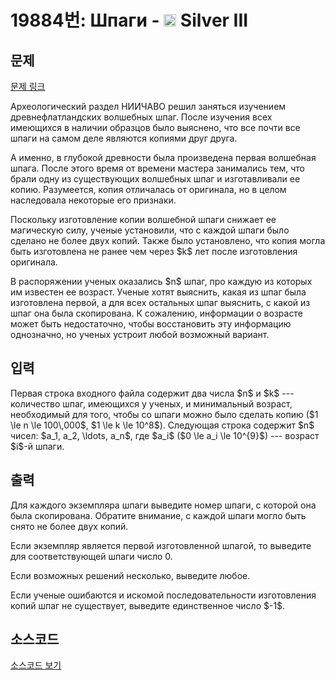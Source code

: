 # 19884번: Шпаги - <img src="https://static.solved.ac/tier_small/8.svg" style="height:20px" /> Silver III

<!-- performance -->

<!-- 문제 제출 후 깃허브에 푸시를 했을 때 제출한 코드의 성능이 입력될 공간입니다.-->

<!-- end -->

## 문제

[문제 링크](https://boj.kr/19884)


<p>Археологический раздел НИИЧАВО решил заняться изучением древнефлатландских волшебных шпаг. После изучения всех имеющихся в наличии образцов было выяснено, что все почти все шпаги на самом деле являются копиями друг друга.</p>

<p>А именно, в глубокой древности была произведена первая волшебная шпага. После этого время от времени мастера занимались тем, что брали одну из существующих волшебных шпаг и изготавливали ее копию. Разумеется, копия отличалась от оригинала, но в целом наследовала некоторые его признаки.</p>

<p>Поскольку изготовление копии волшебной шпаги снижает ее магическую силу, ученые установили, что с каждой шпаги было сделано не более двух копий. Также было установлено, что копия могла быть изготовлена не ранее чем через $k$ лет после изготовления оригинала.</p>

<p>В распоряжении ученых оказались $n$ шпаг, про каждую из которых им известен ее возраст. Ученые хотят выяснить, какая из шпаг была изготовлена первой, а для всех остальных шпаг выяснить, с какой из шпаг она была скопирована. К сожалению, информации о возрасте может быть недостаточно, чтобы восстановить эту информацию однозначно, но ученых устроит любой возможный вариант.</p>



## 입력


<p>Первая строка входного файла содержит два числа $n$ и $k$ --- количество шпаг, имеющихся у ученых, и минимальный возраст, необходимый для того, чтобы со шпаги можно было сделать копию ($1 \le n \le 100\,000$, $1 \le k \le 10^8$). Следующая строка содержит $n$ чисел: $a_1, a_2, \ldots, a_n$, где $a_i$ ($0 \le a_i \le 10^{9}$) --- возраст $i$-й шпаги.</p>



## 출력


<p>Для каждого экземпляра шпаги выведите номер шпаги, с которой она была скопирована. Обратите внимание, с каждой шпаги могло быть снято не более двух копий.</p>

<p>Если экземпляр является первой изготовленной шпагой, то выведите для соответствующей шпаги число 0.</p>

<p>Если возможных решений несколько, выведите любое.</p>

<p>Если ученые ошибаются и искомой последовательности изготовления копий шпаг не существует, выведите единственное число $-1$.</p>



## 소스코드

[소스코드 보기](Шпаги.cpp)